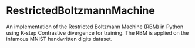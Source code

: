 # RestrictedBoltzmannMachine
An implementation of the Restricted Boltzmann Machine (RBM) in Python using K-step Contrastive divergence for training.
The RBM is applied on the infamous MNIST handwritten digits dataset.

